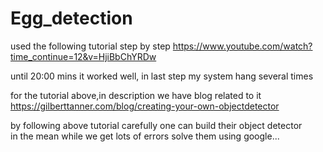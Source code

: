 # Egg_detection
used the following tutorial step by step
https://www.youtube.com/watch?time_continue=12&v=HjiBbChYRDw 

until 20:00 mins it worked well, in last step my system hang several times 

for the tutorial above,in description we have blog related to it
https://gilberttanner.com/blog/creating-your-own-objectdetector

by following above tutorial carefully one can build their object detector  
in the mean while we get lots of errors solve them using google...
